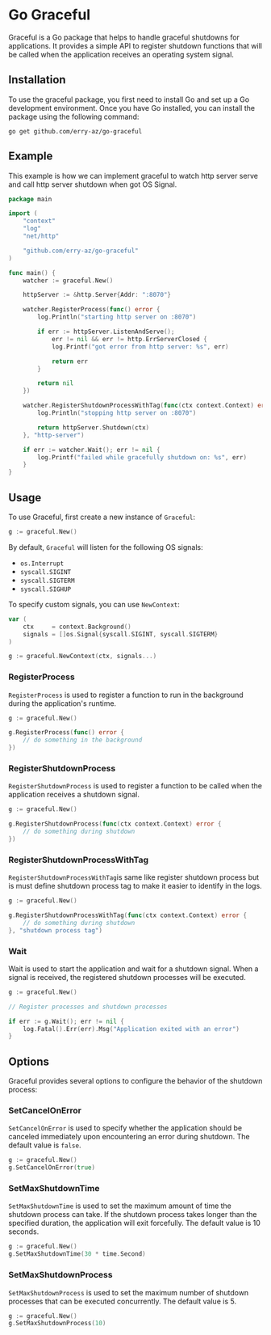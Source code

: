 # Go Graceful

Graceful is a Go package that helps to handle graceful shutdowns for applications. It provides a simple API to register shutdown functions that will be called when the application receives an operating system signal.

## Installation

To use the graceful package, you first need to install Go and set up a Go development environment. Once you have Go installed, you can install the package using the following command:

```shell
go get github.com/erry-az/go-graceful
```
## Example

This example is how we can implement graceful to watch http server serve and call http server shutdown when got OS Signal.
```go
package main

import (
	"context"
	"log"
	"net/http"

	"github.com/erry-az/go-graceful"
)

func main() {
	watcher := graceful.New()

	httpServer := &http.Server{Addr: ":8070"}

	watcher.RegisterProcess(func() error {
		log.Println("starting http server on :8070")

		if err := httpServer.ListenAndServe();
			err != nil && err != http.ErrServerClosed {
			log.Printf("got error from http server: %s", err)

			return err
		}

		return nil
	})

	watcher.RegisterShutdownProcessWithTag(func(ctx context.Context) error {
		log.Println("stopping http server on :8070")

		return httpServer.Shutdown(ctx)
	}, "http-server")

	if err := watcher.Wait(); err != nil {
		log.Printf("failed while gracefully shutdown on: %s", err)
	}
}
```

## Usage
To use Graceful, first create a new instance of `Graceful`:
```go
g := graceful.New()
```
By default, `Graceful` will listen for the following OS signals:

- `os.Interrupt`
- `syscall.SIGINT`
- `syscall.SIGTERM`
- `syscall.SIGHUP`

To specify custom signals, you can use `NewContext`:
```go
var (
    ctx     = context.Background()
    signals = []os.Signal{syscall.SIGINT, syscall.SIGTERM}	
)

g := graceful.NewContext(ctx, signals...)
```

### RegisterProcess
`RegisterProcess` is used to register a function to run in the background during the application's runtime.
```go
g := graceful.New()

g.RegisterProcess(func() error {
    // do something in the background
})
```
### RegisterShutdownProcess
`RegisterShutdownProcess` is used to register a function to be called when the application receives a shutdown signal.
```go
g := graceful.New()

g.RegisterShutdownProcess(func(ctx context.Context) error {
    // do something during shutdown
})
```
### RegisterShutdownProcessWithTag
`RegisterShutdownProcessWithTag`is same like register shutdown process but is must define shutdown process tag to make it easier to identify in the logs.
```go
g := graceful.New()

g.RegisterShutdownProcessWithTag(func(ctx context.Context) error {
    // do something during shutdown
}, "shutdown process tag")
```
### Wait
Wait is used to start the application and wait for a shutdown signal. When a signal is received, the registered shutdown processes will be executed.

```go
g := graceful.New()

// Register processes and shutdown processes

if err := g.Wait(); err != nil {
    log.Fatal().Err(err).Msg("Application exited with an error")
}
```


## Options

Graceful provides several options to configure the behavior of the shutdown process:

### SetCancelOnError
`SetCancelOnError` is used to specify whether the application should be canceled immediately upon encountering an error during shutdown. The default value is `false`.
```go
g := graceful.New()
g.SetCancelOnError(true)

```
### SetMaxShutdownTime
`SetMaxShutdownTime` is used to set the maximum amount of time the shutdown process can take. If the shutdown process takes longer than the specified duration, the application will exit forcefully. The default value is 10 seconds.
```go
g := graceful.New()
g.SetMaxShutdownTime(30 * time.Second)
```
### SetMaxShutdownProcess
`SetMaxShutdownProcess` is used to set the maximum number of shutdown processes that can be executed concurrently. The default value is 5.
```go
g := graceful.New()
g.SetMaxShutdownProcess(10)
```